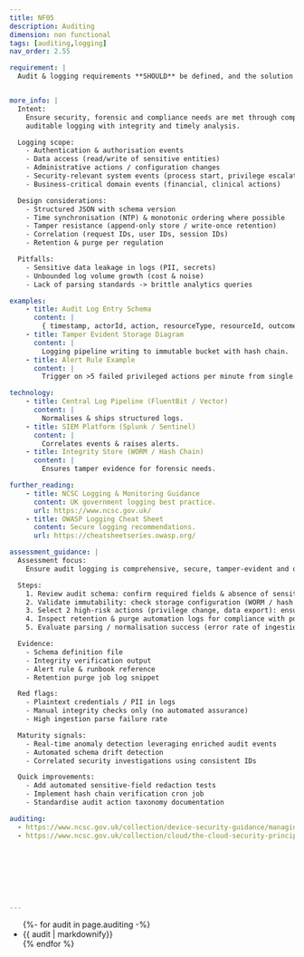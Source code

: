 ```yaml
---
title: NF05
description: Auditing
dimension: non functional
tags: [auditing,logging]
nav_order: 2.55

requirement: |
  Audit & logging requirements **SHOULD** be defined, and the solution can support them. NCSC Logging and Protective Monitoring NCSC Principle 13: Audit information and alerting for customers


more_info: |
  Intent:
    Ensure security, forensic and compliance needs are met through comprehensive
    auditable logging with integrity and timely analysis.

  Logging scope:
    - Authentication & authorisation events
    - Data access (read/write of sensitive entities)
    - Administrative actions / configuration changes
    - Security-relevant system events (process start, privilege escalation)
    - Business-critical domain events (financial, clinical actions)

  Design considerations:
    - Structured JSON with schema version
    - Time synchronisation (NTP) & monotonic ordering where possible
    - Tamper resistance (append-only store / write-once retention)
    - Correlation (request IDs, user IDs, session IDs)
    - Retention & purge per regulation

  Pitfalls:
    - Sensitive data leakage in logs (PII, secrets)
    - Unbounded log volume growth (cost & noise)
    - Lack of parsing standards -> brittle analytics queries

examples: 
    - title: Audit Log Entry Schema
      content: |
        { timestamp, actorId, action, resourceType, resourceId, outcome, traceId }
    - title: Tamper Evident Storage Diagram
      content: |
        Logging pipeline writing to immutable bucket with hash chain.
    - title: Alert Rule Example
      content: |
        Trigger on >5 failed privileged actions per minute from single source.

technology:
    - title: Central Log Pipeline (FluentBit / Vector)
      content: |
        Normalises & ships structured logs.
    - title: SIEM Platform (Splunk / Sentinel)
      content: |
        Correlates events & raises alerts.
    - title: Integrity Store (WORM / Hash Chain)
      content: |
        Ensures tamper evidence for forensic needs.

further_reading:
    - title: NCSC Logging & Monitoring Guidance
      content: UK government logging best practice.
      url: https://www.ncsc.gov.uk/
    - title: OWASP Logging Cheat Sheet
      content: Secure logging recommendations.
      url: https://cheatsheetseries.owasp.org/

assessment_guidance: |
  Assessment focus:
    Ensure audit logging is comprehensive, secure, tamper-evident and operationally actionable.

  Steps:
    1. Review audit schema: confirm required fields & absence of sensitive data (sample 100 log lines automated scan).
    2. Validate immutability: check storage configuration (WORM / hash chaining) & recent integrity verification report.
    3. Select 2 high-risk actions (privilege change, data export): ensure alerts & runbooks exist, test their trigger conditions.
    4. Inspect retention & purge automation logs for compliance with policy.
    5. Evaluate parsing / normalisation success (error rate of ingestion pipeline, field population completeness).

  Evidence:
    - Schema definition file
    - Integrity verification output
    - Alert rule & runbook reference
    - Retention purge job log snippet

  Red flags:
    - Plaintext credentials / PII in logs
    - Manual integrity checks only (no automated assurance)
    - High ingestion parse failure rate

  Maturity signals:
    - Real-time anomaly detection leveraging enriched audit events
    - Automated schema drift detection
    - Correlated security investigations using consistent IDs

  Quick improvements:
    - Add automated sensitive-field redaction tests
    - Implement hash chain verification cron job
    - Standardise audit action taxonomy documentation

auditing:
  - https://www.ncsc.gov.uk/collection/device-security-guidance/managing-deployed-devices/logging-and-protective-monitoring 
  - https://www.ncsc.gov.uk/collection/cloud/the-cloud-security-principles/principle-13-audit-information-and-alerting-for-customers 








---
```

<ul>
{%- for audit in page.auditing  -%}
<li>
{{ audit  | markdownify}}
</li>
{% endfor %}
<ul>
